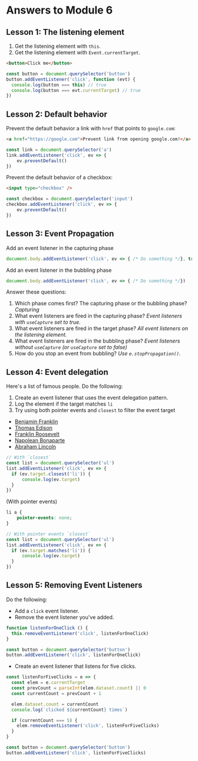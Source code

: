 # Answers to Module 6

## Lesson 1: The listening element

1. Get the listening element with `this`.
2. Get the listening element with `Event.currentTarget`.

```html
<button>Click me</button>
```

```js
const button = document.querySelector('button')
button.addEventListener('click', function (evt) {
  console.log(button === this) // true
  console.log(button === evt.currentTarget) // true
})
```

## Lesson 2: Default behavior

Prevent the default behavior a link with `href` that points to `google.com`:

```html
<a href="https://google.com">Prevent link from opening google.com!</a>
```

```js
const link = document.querySelector('a')
link.addEventListener('click', ev => {
	ev.preventDefault()
})
```

Prevent the default behavior of a checkbox:

```html
<input type="checkbox" />
```

```js
const checkbox = document.querySelector('input')
checkbox.addEventListener('click', ev => {
	ev.preventDefault()
})
```

## Lesson 3: Event Propagation

Add an event listener in the capturing phase

```js
document.body.addEventListener('click', ev => { /* Do something */}, true)
```

Add an event listener in the bubbling phase

```js
document.body.addEventListener('click', ev => { /* Do something */})
```

Answer these questions:

1. Which phase comes first? The capturing phase or the bubbling phase? *Capturing*
2. What event listeners are fired in the capturing phase? *Event listeners with `useCapture` set to true.*
3. What event listeners are fired in the target phase? *All event listeners on the listening element.*
4. What event listeners are fired in the bubbling phase? *Event listeners without `useCapture` (or `useCapture` set to false)*
5. How do you stop an event from bubbling? *Use `e.stopPropagation()`*.

## Lesson 4: Event delegation

Here's a list of famous people. Do the following:

1. Create an event listener that uses the event delegation pattern.
2. Log the element if the target matches `li`
3. Try using both pointer events and `closest` to filter the event target

<ul>
  <li><a href="#">Benjamin Franklin</a></li>
  <li><a href="#">Thomas Edison</a></li>
  <li><a href="#">Franklin Roosevelt</a></li>
  <li><a href="#">Napolean Bonaparte</a></li>
  <li><a href="#">Abraham Lincoln</a></li>
</ul>

```js
// With `closest`
const list = document.querySelector('ul')
list.addEventListener('click', ev => {
  if (ev.target.closest('li')) {
	  console.log(ev.target)
  }
})
```

(With pointer events)

```css
li a {
	pointer-events: none;
}
```

```js
// With pointer events `closest`
const list = document.querySelector('ul')
list.addEventListener('click', ev => {
  if (ev.target.matches('li')) {
	  console.log(ev.target)
  }
})
```

## Lesson 5: Removing Event Listeners

Do the following:

- Add a `click` event listener.
- Remove the event listener you've added.

```js
function listenForOneClick () {
  this.removeEventListener('click', listenForOneClick)
}

const button = document.querySelector('button')
button.addEventListener('click', listenForOneClick)
```

- Create an event listener that listens for five clicks.

```js
const listenForFiveClicks = e => {
  const elem = e.currentTarget
  const prevCount = parseInt(elem.dataset.count) || 0
  const currentCount = prevCount + 1

  elem.dataset.count = currentCount
  console.log(`clicked ${currentCount} times`)

  if (currentCount === 5) {
    elem.removeEventListener('click', listenForFiveClicks)
  }
}

const button = document.querySelector('button')
button.addEventListener('click', listenForFiveClicks)
```
